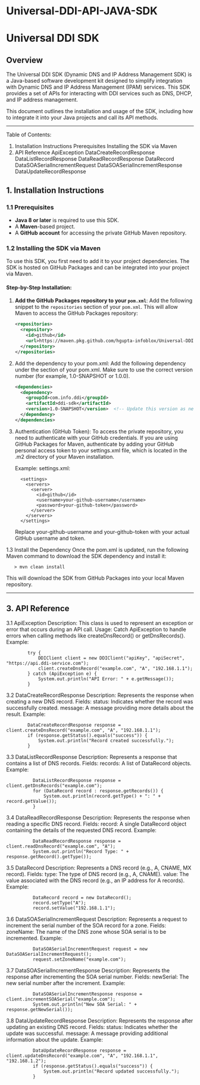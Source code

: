 # Universal-DDI-API-JAVA-SDK
# Universal DDI SDK

## Overview

The Universal DDI SDK (Dynamic DNS and IP Address Management SDK) is a Java-based software development kit designed to simplify integration with Dynamic DNS and IP Address Management (IPAM) services. This SDK provides a set of APIs for interacting with DDI services such as DNS, DHCP, and IP address management.

This document outlines the installation and usage of the SDK, including how to integrate it into your Java projects and call its API methods.



---
Table of Contents:

1. Installation Instructions
      Prerequisites
      Installing the SDK via Maven
2. API Reference
      ApiException
      DataCreateRecordResponse
      DataListRecordResponse
      DataReadRecordResponse
      DataRecord
      DataSOASerialIncrementRequest
      DataSOASerialIncrementResponse
      DataUpdateRecordResponse

   

## 1. Installation Instructions

### 1.1 Prerequisites
- **Java 8 or later** is required to use this SDK.
- A **Maven**-based project.
- A **GitHub account** for accessing the private GitHub Maven repository.

### 1.2 Installing the SDK via Maven

To use this SDK, you first need to add it to your project dependencies. The SDK is hosted on GitHub Packages and can be integrated into your project via Maven.

#### Step-by-Step Installation:

1. **Add the GitHub Packages repository to your `pom.xml`**:
   Add the following snippet to the `repositories` section of your `pom.xml`. This will allow Maven to access the GitHub Packages repository:
   
   ```xml
   <repositories>
     <repository>
       <id>github</id>
       <url>https://maven.pkg.github.com/hgupta-infoblox/Universal-DDI-API-JAVA-SDK</url>
     </repository>
   </repositories>
   ```

2. Add the dependency to your pom.xml: Add the following dependency under the <dependencies> section of your pom.xml. Make sure to use the correct version number (for example, 1.0-SNAPSHOT or 1.0.0).

   ```xml
   <dependencies>
     <dependency>
       <groupId>com.info.ddi</groupId>
       <artifactId>ddi-sdk</artifactId>
       <version>1.0-SNAPSHOT</version>  <!-- Update this version as needed -->
     </dependency>
   </dependencies>
   ```

3. Authentication (GitHub Token): To access the private repository, you need to authenticate with your GitHub credentials. If you are using GitHub Packages for Maven, authenticate by adding your GitHub personal access token to your settings.xml file, which is located in the .m2 directory of your Maven installation.

   Example: settings.xml:

         <settings>
           <servers>
             <server>
               <id>github</id>
               <username>your-github-username</username>
               <password>your-github-token</password>
             </server>
           </servers>
         </settings>
   
   Replace your-github-username and your-github-token with your actual GitHub username and token.

1.3 Install the Dependency
    Once the pom.xml is updated, run the following Maven command to download the SDK dependency and install it:

       > mvn clean install

   This will download the SDK from GitHub Packages into your local Maven repository.


--------------------------------------------------------------------------------------------------------------------------------------------------------------------------

## 3. API Reference
   
  3.1 ApiException
      Description: This class is used to represent an exception or error that occurs during an API call.
    Usage:
    Catch ApiException to handle errors when calling methods like createDnsRecord() or getDnsRecords().
    Example:
   
            try {
                DDIClient client = new DDIClient("apiKey", "apiSecret", "https://api.ddi-service.com");
                client.createDnsRecord("example.com", "A", "192.168.1.1");
            } catch (ApiException e) {
                System.out.println("API Error: " + e.getMessage());
            }
   
  3.2 DataCreateRecordResponse
      Description: Represents the response when creating a new DNS record.
    Fields:
    status: Indicates whether the record was successfully created.
    message: A message providing more details about the result.
    Example:
   
            DataCreateRecordResponse response = client.createDnsRecord("example.com", "A", "192.168.1.1");
            if (response.getStatus().equals("success")) {
                System.out.println("Record created successfully.");
            }
            
  3.3 DataListRecordResponse
      Description: Represents a response that contains a list of DNS records.
      Fields:
      records: A list of DataRecord objects.
      Example:
   
              DataListRecordResponse response = client.getDnsRecords("example.com");
              for (DataRecord record : response.getRecords()) {
                  System.out.println(record.getType() + ": " + record.getValue());
              }
              
  3.4 DataReadRecordResponse
      Description: Represents the response when reading a specific DNS record.
      Fields:
      record: A single DataRecord object containing the details of the requested DNS record.
      Example:
      
              DataReadRecordResponse response = client.readDnsRecord("example.com", "A");
              System.out.println("Record Type: " + response.getRecord().getType());
              
  3.5 DataRecord
      Description: Represents a DNS record (e.g., A, CNAME, MX record).
      Fields:
      type: The type of DNS record (e.g., A, CNAME).
      value: The value associated with the DNS record (e.g., an IP address for A records).
      Example:

              DataRecord record = new DataRecord();
              record.setType("A");
              record.setValue("192.168.1.1");
              
  3.6 DataSOASerialIncrementRequest
      Description: Represents a request to increment the serial number of the SOA record for a zone.
      Fields:
      zoneName: The name of the DNS zone whose SOA serial is to be incremented.
      Example:

              DataSOASerialIncrementRequest request = new DataSOASerialIncrementRequest();
              request.setZoneName("example.com");
              
  3.7 DataSOASerialIncrementResponse
      Description: Represents the response after incrementing the SOA serial number.
      Fields:
      newSerial: The new serial number after the increment.
      Example:

              DataSOASerialIncrementResponse response = client.incrementSOASerial("example.com");
              System.out.println("New SOA Serial: " + response.getNewSerial());
              
  3.8 DataUpdateRecordResponse
      Description: Represents the response after updating an existing DNS record.
      Fields:
      status: Indicates whether the update was successful.
      message: A message providing additional information about the update.
      Example:
              
              DataUpdateRecordResponse response = client.updateDnsRecord("example.com", "A", "192.168.1.1", "192.168.1.2");
              if (response.getStatus().equals("success")) {
                  System.out.println("Record updated successfully.");
              }
